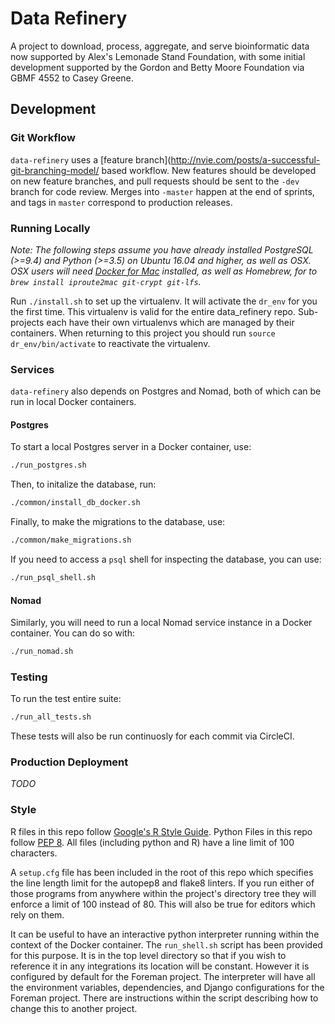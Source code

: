 # Data Refinery

A project to download, process, aggregate, and serve bioinformatic data now
supported by Alex's Lemonade Stand Foundation, with some initial development
supported by the Gordon and Betty Moore Foundation via GBMF 4552 to Casey
Greene.

## Development

### Git Workflow

`data-refinery` uses a [feature branch](http://nvie.com/posts/a-successful-git-branching-model/ based workflow. New features should be
developed on new feature branches, and pull requests should be sent to
the `-dev` branch for code review. Merges into `-master` happen at the end
of sprints, and tags in `master` correspond to production releases.

### Running Locally

_Note: The following steps assume you have already installed PostgreSQL (>=9.4)
and Python (>=3.5) on Ubuntu 16.04 and higher, as well as OSX. OSX users will
need [Docker for Mac](https://www.docker.com/docker-mac) installed, as well
as Homebrew, for to `brew install iproute2mac git-crypt git-lfs`._

Run `./install.sh` to set up the virtualenv. It will activate the `dr_env`
for you the first time. This virtualenv is valid for the entire data_refinery
repo. Sub-projects each have their own virtualenvs which are managed by their
containers. When returning to this project you should run
`source dr_env/bin/activate` to reactivate the virtualenv.

### Services

`data-refinery` also depends on Postgres and Nomad, both of which can be run
in local Docker containers.

#### Postgres

To start a local Postgres server in a Docker container, use:

```bash
./run_postgres.sh
```

Then, to initalize the database, run:

```bash
./common/install_db_docker.sh
```

Finally, to make the migrations to the database, use:

```bash
./common/make_migrations.sh
```

If you need to access a `psql` shell for inspecting the database, you can use:

```bash
./run_psql_shell.sh
```

#### Nomad

Similarly, you will need to run a local Nomad service instance in a Docker
container. You can do so with:

```bash
./run_nomad.sh
```


### Testing

To run the test entire suite:

```bash
./run_all_tests.sh
```

These tests will also be run continuosly for each commit via CircleCI.

### Production Deployment

_TODO_

### Style

R files in this repo follow
[Google's R Style Guide](https://google.github.io/styleguide/Rguide.xml).
Python Files in this repo follow
[PEP 8](https://www.python.org/dev/peps/pep-0008/). All files (including
python and R) have a line limit of 100 characters.

A `setup.cfg` file has been included in the root of this repo which specifies
the line length limit for the autopep8 and flake8 linters. If you run either
of those programs from anywhere within the project's directory tree they will
enforce a limit of 100 instead of 80. This will also be true for editors which
rely on them.

It can be useful to have an interactive python interpreter running within the
context of the Docker container. The `run_shell.sh` script has been provided
for this purpose. It is in the top level directory so that if you wish to
reference it in any integrations its location will be constant. However it
is configured by default for the Foreman project. The interpreter will
have all the environment variables, dependencies, and Django configurations
for the Foreman project. There are instructions within the script describing
how to change this to another project.
